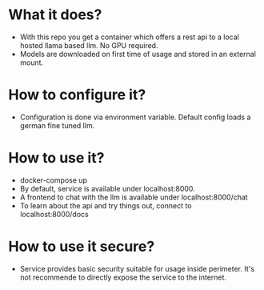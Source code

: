 # What it does? 
* With this repo you get a container which offers a rest api to a local hosted llama based llm. No GPU required.
* Models are downloaded on first time of usage and stored in an external mount.

# How to configure it?

* Configuration is done via environment variable. Default config loads a german fine tuned llm. 

# How to use it?

* docker-compose up
* By default, service is available under localhost:8000.
* A frontend to chat with the llm is available under localhost:8000/chat
* To learn about the api and try things out, connect to localhost:8000/docs

# How to use it secure?
* Service provides basic security suitable for usage inside perimeter. It's not recommende to directly expose the service to the internet.

